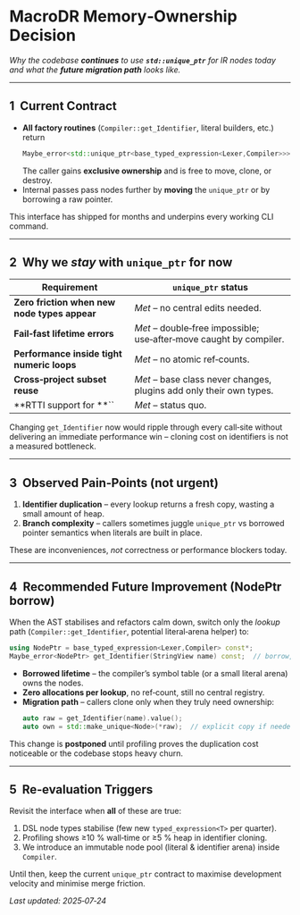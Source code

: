 # MacroDR Memory‑Ownership Decision

*Why the codebase ****continues**** to use **`std::unique_ptr`** for IR nodes today and what the ****future migration path**** looks like.*

---

## 1  Current Contract

- **All factory routines** (`Compiler::get_Identifier`, literal builders, etc.) return
  ```cpp
  Maybe_error<std::unique_ptr<base_typed_expression<Lexer,Compiler>>>
  ```
  The caller gains **exclusive ownership** and is free to move, clone, or destroy.
- Internal passes pass nodes further by **moving** the `unique_ptr` or by borrowing a raw pointer.

This interface has shipped for months and underpins every working CLI command.

---

## 2  Why we *stay* with `unique_ptr` **for now**

| Requirement                                  | `unique_ptr` status                                                 |
| -------------------------------------------- | ------------------------------------------------------------------- |
| **Zero friction when new node types appear** | *Met* – no central edits needed.                                    |
| **Fail‑fast lifetime errors**                | *Met* – double‑free impossible; use‑after‑move caught by compiler.  |
| **Performance inside tight numeric loops**   | *Met* – no atomic ref‑counts.                                       |
| **Cross‑project subset reuse**               | *Met* – base class never changes, plugins add only their own types. |
| **RTTI support for **``                      | *Met* – status quo.                                                 |

Changing `get_Identifier` now would ripple through every call‑site without delivering an immediate performance win – cloning cost on identifiers is not a measured bottleneck.

---

## 3  Observed Pain‑Points (not urgent)

1. **Identifier duplication** – every lookup returns a fresh copy, wasting a small amount of heap.
2. **Branch complexity** – callers sometimes juggle `unique_ptr` vs borrowed pointer semantics when literals are built in place.

These are inconveniences, *not* correctness or performance blockers today.

---

## 4  Recommended Future Improvement (NodePtr borrow)

When the AST stabilises and refactors calm down, switch only the *lookup* path (`Compiler::get_Identifier`, potential literal‑arena helper) to:

```cpp
using NodePtr = base_typed_expression<Lexer,Compiler> const*;
Maybe_error<NodePtr> get_Identifier(StringView name) const;  // borrow, no copy
```

- **Borrowed lifetime** – the compiler’s symbol table (or a small literal arena) owns the nodes.
- **Zero allocations per lookup**, no ref‑count, still no central registry.
- **Migration path** – callers clone only when they truly need ownership:
  ```cpp
  auto raw = get_Identifier(name).value();
  auto own = std::make_unique<Node>(*raw);  // explicit copy if needed
  ```

This change is **postponed** until profiling proves the duplication cost noticeable or the codebase stops heavy churn.

---

## 5  Re‑evaluation Triggers

Revisit the interface when **all** of these are true:

1. DSL node types stabilise (few new `typed_expression<T>` per quarter).
2. Profiling shows ≥10 % wall‑time or ≥5 % heap in identifier cloning.
3. We introduce an immutable node pool (literal & identifier arena) inside `Compiler`.

Until then, keep the current `unique_ptr` contract to maximise development velocity and minimise merge friction.

*Last updated: 2025‑07‑24*

